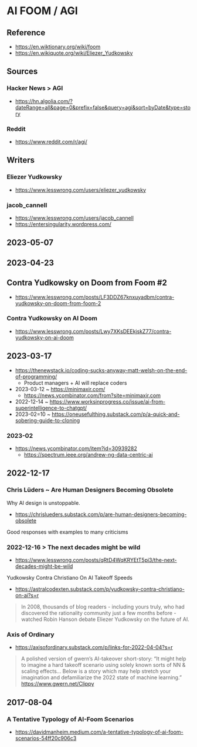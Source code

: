 # AI FOOM / AGI

## Reference

* https://en.wiktionary.org/wiki/foom
* https://en.wikiquote.org/wiki/Eliezer_Yudkowsky


## Sources

### Hacker News > AGI
* https://hn.algolia.com/?dateRange=all&page=0&prefix=false&query=agi&sort=byDate&type=story

### Reddit
* https://www.reddit.com/r/agi/

## Writers

### Eliezer Yudkowsky

* https://www.lesswrong.com/users/eliezer_yudkowsky

### jacob_cannell

* https://www.lesswrong.com/users/jacob_cannell
* https://entersingularity.wordpress.com/


## 2023-05-07

## 2023-04-23

## Contra Yudkowsky on Doom from Foom #2

* https://www.lesswrong.com/posts/LF3DDZ67knxuyadbm/contra-yudkowsky-on-doom-from-foom-2


### Contra Yudkowsky on AI Doom

* https://www.lesswrong.com/posts/Lwy7XKsDEEkjskZ77/contra-yudkowsky-on-ai-doom


## 2023-03-17

* https://thenewstack.io/coding-sucks-anyway-matt-welsh-on-the-end-of-programming/
  * Product managers + AI will replace coders
* 2023-03-12 ~ https://minimaxir.com/
  * https://news.ycombinator.com/from?site=minimaxir.com
* 2022-12-14 ~ https://www.worksinprogress.co/issue/ai-from-superintelligence-to-chatgpt/
* 2023-02=10 ~ https://oneusefulthing.substack.com/p/a-quick-and-sobering-guide-to-cloning


### 2023-02

* https://news.ycombinator.com/item?id=30939282
  * https://spectrum.ieee.org/andrew-ng-data-centric-ai

## 2022-12-17

### Chris Lüders ~ Are Human Designers Becoming Obsolete

Why AI design is unstoppable.

* https://chrislueders.substack.com/p/are-human-designers-becoming-obsolete

Good responses with examples to many criticisms

### 2022-12-16 > The next decades might be wild

* https://www.lesswrong.com/posts/qRtD4WqKRYEtT5pi3/the-next-decades-might-be-wild

Yudkowsky Contra Christiano On AI Takeoff Speeds
* https://astralcodexten.substack.com/p/yudkowsky-contra-christiano-on-ai?s=r

>In 2008, thousands of blog readers - including yours truly, who had discovered the rationality community just a few months before - watched Robin Hanson debate Eliezer Yudkowsky on the future of AI.

### Axis of Ordinary

* https://axisofordinary.substack.com/p/links-for-2022-04-04?s=r
> A polished version of gwern’s AI-takeover short-story: “It might help to imagine a hard takeoff scenario using solely known sorts of NN & scaling effects… Below is a story which may help stretch your imagination and defamiliarize the 2022 state of machine learning.” https://www.gwern.net/Clippy


## 2017-08-04

### A Tentative Typology of AI-Foom Scenarios

* https://davidmanheim.medium.com/a-tentative-typology-of-ai-foom-scenarios-54ff20c906c3

